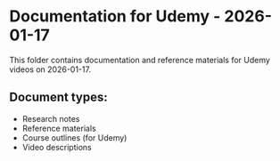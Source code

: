 # Documentation for Udemy - 2026-01-17

This folder contains documentation and reference materials for Udemy videos on 2026-01-17.

## Document types:
- Research notes
- Reference materials
- Course outlines (for Udemy)
- Video descriptions
